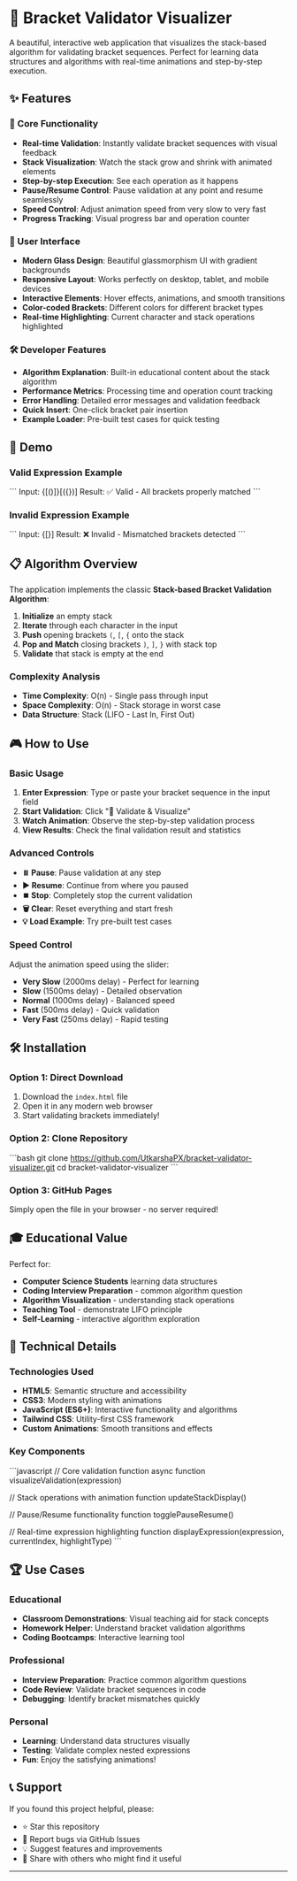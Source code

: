 # 🔗 Bracket Validator Visualizer

A beautiful, interactive web application that visualizes the stack-based algorithm for validating bracket sequences. Perfect for learning data structures and algorithms with real-time animations and step-by-step execution.

## ✨ Features

### 🎯 Core Functionality
- **Real-time Validation**: Instantly validate bracket sequences with visual feedback
- **Stack Visualization**: Watch the stack grow and shrink with animated elements
- **Step-by-step Execution**: See each operation as it happens
- **Pause/Resume Control**: Pause validation at any point and resume seamlessly
- **Speed Control**: Adjust animation speed from very slow to very fast
- **Progress Tracking**: Visual progress bar and operation counter

### 🎨 User Interface
- **Modern Glass Design**: Beautiful glassmorphism UI with gradient backgrounds
- **Responsive Layout**: Works perfectly on desktop, tablet, and mobile devices
- **Interactive Elements**: Hover effects, animations, and smooth transitions
- **Color-coded Brackets**: Different colors for different bracket types
- **Real-time Highlighting**: Current character and stack operations highlighted

### 🛠️ Developer Features
- **Algorithm Explanation**: Built-in educational content about the stack algorithm
- **Performance Metrics**: Processing time and operation count tracking
- **Error Handling**: Detailed error messages and validation feedback
- **Quick Insert**: One-click bracket pair insertion
- **Example Loader**: Pre-built test cases for quick testing

## 🚀 Demo

### Valid Expression Example
\`\`\`
Input: {[()]}[({})]
Result: ✅ Valid - All brackets properly matched
\`\`\`

### Invalid Expression Example
\`\`\`
Input: {[}]
Result: ❌ Invalid - Mismatched brackets detected
\`\`\`

## 📋 Algorithm Overview

The application implements the classic **Stack-based Bracket Validation Algorithm**:

1. **Initialize** an empty stack
2. **Iterate** through each character in the input
3. **Push** opening brackets `(`, `[`, `{` onto the stack
4. **Pop and Match** closing brackets `)`, `]`, `}` with stack top
5. **Validate** that stack is empty at the end

### Complexity Analysis
- **Time Complexity**: O(n) - Single pass through input
- **Space Complexity**: O(n) - Stack storage in worst case
- **Data Structure**: Stack (LIFO - Last In, First Out)

## 🎮 How to Use

### Basic Usage
1. **Enter Expression**: Type or paste your bracket sequence in the input field
2. **Start Validation**: Click "🚀 Validate & Visualize"
3. **Watch Animation**: Observe the step-by-step validation process
4. **View Results**: Check the final validation result and statistics

### Advanced Controls
- **⏸️ Pause**: Pause validation at any step
- **▶️ Resume**: Continue from where you paused
- **⏹️ Stop**: Completely stop the current validation
- **🗑️ Clear**: Reset everything and start fresh
- **💡 Load Example**: Try pre-built test cases

### Speed Control
Adjust the animation speed using the slider:
- **Very Slow** (2000ms delay) - Perfect for learning
- **Slow** (1500ms delay) - Detailed observation
- **Normal** (1000ms delay) - Balanced speed
- **Fast** (500ms delay) - Quick validation
- **Very Fast** (250ms delay) - Rapid testing

## 🛠️ Installation

### Option 1: Direct Download
1. Download the `index.html` file
2. Open it in any modern web browser
3. Start validating brackets immediately!

### Option 2: Clone Repository
\`\`\`bash
git clone https://github.com/UtkarshaPX/bracket-validator-visualizer.git
cd bracket-validator-visualizer
\`\`\`

### Option 3: GitHub Pages
Simply open the file in your browser - no server required!

## 🎓 Educational Value

Perfect for:
- **Computer Science Students** learning data structures
- **Coding Interview Preparation** - common algorithm question
- **Algorithm Visualization** - understanding stack operations
- **Teaching Tool** - demonstrate LIFO principle
- **Self-Learning** - interactive algorithm exploration

## 🔧 Technical Details

### Technologies Used
- **HTML5**: Semantic structure and accessibility
- **CSS3**: Modern styling with animations
- **JavaScript (ES6+)**: Interactive functionality and algorithms
- **Tailwind CSS**: Utility-first CSS framework
- **Custom Animations**: Smooth transitions and effects

### Key Components
\`\`\`javascript
// Core validation function
async function visualizeValidation(expression)

// Stack operations with animation
function updateStackDisplay()

// Pause/Resume functionality
function togglePauseResume()

// Real-time expression highlighting
function displayExpression(expression, currentIndex, highlightType)
\`\`\`

## 🏆 Use Cases

### Educational
- **Classroom Demonstrations**: Visual teaching aid for stack concepts
- **Homework Helper**: Understand bracket validation algorithms
- **Coding Bootcamps**: Interactive learning tool

### Professional
- **Interview Preparation**: Practice common algorithm questions
- **Code Review**: Validate bracket sequences in code
- **Debugging**: Identify bracket mismatches quickly

### Personal
- **Learning**: Understand data structures visually
- **Testing**: Validate complex nested expressions
- **Fun**: Enjoy the satisfying animations!

## 📞 Support

If you found this project helpful, please:
- ⭐ Star this repository
- 🐛 Report bugs via GitHub Issues
- 💡 Suggest features and improvements
- 🔄 Share with others who might find it useful

---
